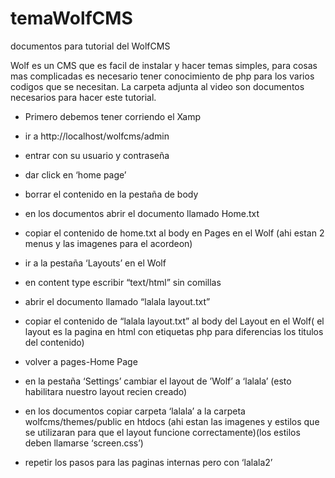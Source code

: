 temaWolfCMS
===========

documentos para tutorial del WolfCMS

Wolf es un CMS que es facil de instalar y hacer temas simples, para cosas mas complicadas es necesario tener conocimiento de php para los varios codigos que se necesitan.
La carpeta adjunta al video son documentos necesarios para hacer este tutorial.

- Primero debemos tener corriendo el Xamp

- ir a http://localhost/wolfcms/admin

- entrar con su usuario y contraseña

- dar click en ‘home page’

- borrar el contenido en la pestaña de body

- en los documentos abrir el documento llamado Home.txt

- copiar el contenido de home.txt al body en Pages en el Wolf (ahi estan 2 menus y las imagenes para el acordeon)

- ir a la pestaña ‘Layouts’ en el Wolf

- en content type escribir “text/html” sin comillas

- abrir el documento llamado “lalala layout.txt”

- copiar el contenido de “lalala layout.txt” al body del Layout en el Wolf( el layout es la pagina en html con etiquetas php para diferencias los titulos del contenido)

- volver a pages-Home Page

- en la pestaña ‘Settings’ cambiar el layout de ’Wolf’ a ‘lalala’ (esto habilitara nuestro layout recien creado)

- en los documentos copiar carpeta ‘lalala’ a la carpeta wolfcms/themes/public en htdocs (ahi estan las imagenes y estilos que se utilizaran para que el layout funcione correctamente)(los estilos deben llamarse ‘screen.css’)

- repetir los pasos para las paginas internas pero con ‘lalala2’
